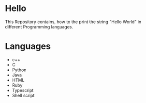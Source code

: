 # Hello
This Repository contains, how to the print the string "Hello World" in different Programming languages.


# Languages
* c++
* C
* Python
* Java
* HTML
* Ruby
* Typescript
* Shell script
